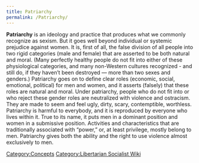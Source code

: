 ```yaml
---
title: Patriarchy
permalink: /Patriarchy/
---
```


**Patriarchy** is an ideology and practice that produces what we
commonly recognize as sexism. But it goes well beyond individual or
systemic prejudice against women. It is, first of all, the false
division of all people into two rigid categories (male and female) that
are asserted to be both natural and moral. (Many perfectly healthy
people do not fit into either of these physiological categories, and
many non-Western cultures recognized - and still do, if they haven’t
been destroyed — more than two sexes and genders.) Patriarchy goes on to
define clear roles (economic, social, emotional, political) for men and
women, and it asserts (falsely) that these roles are natural and moral.
Under patriarchy, people who do not fit into or who reject these gender
roles are neutralized with violence and ostracism. They are made to seem
and feel ugly, dirty, scary, contemptible, worthless. Patriarchy is
harmful to everybody, and it is reproduced by everyone who lives within
it. True to its name, it puts men in a dominant position and women in a
submissive position. Activities and characteristics that are
traditionally associated with “power,” or, at least privilege, mostly
belong to men. Patriarchy gives both the ability and the right to use
violence almost exclusively to men.

[Category:Concepts](Category:Concepts.md "wikilink") [Category:Libertarian
Socialist Wiki](Category:Libertarian_Socialist_Wiki.md "wikilink")